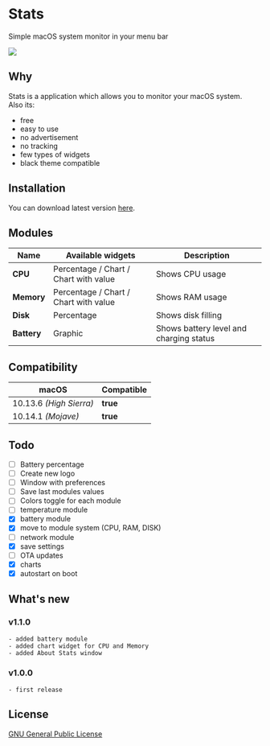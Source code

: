 # Stats
Simple macOS system monitor in your menu bar

[<img src="https://serhiy.s3.eu-central-1.amazonaws.com/Github_repo/stats/widgets%3Fv1.1.0.png">](https://github.com/exelban/stats/releases)

## Why
Stats is a application which allows you to monitor your macOS system.  
Also its:

 - free
 - easy to use
 - no advertisement
 - no tracking
 - few types of widgets
 - black theme compatible

## Installation
You can download latest version [here](https://github.com/exelban/stats/releases).

## Modules

| Name | Available widgets | Description |
| --- | --- | --- |
| **CPU** | Percentage / Chart / Chart with value | Shows CPU usage |
| **Memory** | Percentage / Chart / Chart with value | Shows RAM usage |
| **Disk** | Percentage | Shows disk filling |
| **Battery** | Graphic | Shows battery level and charging status |

## Compatibility
| macOS | Compatible |
| --- | --- |
| 10.13.6 *(High Sierra)* | **true** |
| 10.14.1 *(Mojave)* | **true** |

## Todo
 - [ ] Battery percentage
 - [ ] Create new logo
 - [ ] Window with preferences
 - [ ] Save last modules values
 - [ ] Colors toggle for each module
 - [ ] temperature module
 - [X] battery module
 - [X] move to module system (CPU, RAM, DISK)
 - [ ] network module
 - [X] save settings
 - [ ] OTA updates
 - [X] charts
 - [X] autostart on boot

## What's new

### v1.1.0
    - added battery module
    - added chart widget for CPU and Memory
    - added About Stats window

### v1.0.0
    - first release

## License
[GNU General Public License](https://github.com/exelban/stats/blob/master/LICENSE)
